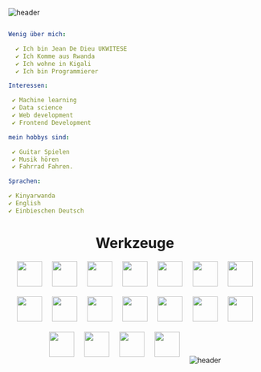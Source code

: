![header](https://capsule-render.vercel.app/api?type=waving&color=auto&height=150&section=header&text=Hallo%20Zusammen👋!%20Ich%20bin%20Jean&fontSize=50)


```YAML

Wenig über mich:                                                          

  ✔ Ich bin Jean De Dieu UKWITESE
  ✔ Ich Komme aus Rwanda
  ✔ Ich wohne in Kigali
  ✔ Ich bin Programmierer

Interessen:

 ✔ Machine learning
 ✔ Data science
 ✔ Web development
 ✔ Frontend Development

mein hobbys sind:

 ✔ Guitar Spielen
 ✔ Musik hören
 ✔ Fahrrad Fahren.

Sprachen:

✔ Kinyarwanda
✔ English
✔ Einbieschen Deutsch

```
<h1 style="text-align:center; ">Werkzeuge</h1>

<div style="display:flex; justify-content:center; flex-wrap:wrap; gap:20px;margin-bottom:50px;">
 
<img with="50" height="50" src="https://cdn.jsdelivr.net/gh/devicons/devicon/icons/javascript/javascript-original.svg" />

<img with="50" height="50" src="https://cdn.jsdelivr.net/gh/devicons/devicon/icons/typescript/typescript-original.svg" />

<img with="50" height="50" src="https://cdn.jsdelivr.net/gh/devicons/devicon/icons/nodejs/nodejs-original.svg" />

<img with="50" height="50" src="https://cdn.jsdelivr.net/gh/devicons/devicon/icons/react/react-original-wordmark.svg" />
          
<img with="50" height="50" src="https://cdn.jsdelivr.net/gh/devicons/devicon/icons/nextjs/nextjs-line.svg" />

<img with="50" height="50" src="https://cdn.jsdelivr.net/gh/devicons/devicon/icons/angularjs/angularjs-original.svg" />

<img with="50" height="50" src="https://cdn.jsdelivr.net/gh/devicons/devicon/icons/vuejs/vuejs-original.svg" />

<img with="50" height="50" src="https://cdn.jsdelivr.net/gh/devicons/devicon/icons/threejs/threejs-original-wordmark.svg" />
                
<img with="50" height="50" src="https://cdn.jsdelivr.net/gh/devicons/devicon/icons/python/python-original-wordmark.svg" />

<img with="50" height="50" src="https://cdn.jsdelivr.net/gh/devicons/devicon/icons/c/c-original.svg" />

<img with="50" height="50" src="https://cdn.jsdelivr.net/gh/devicons/devicon/icons/cplusplus/cplusplus-original.svg" />

<img with="50" height="50" src="https://cdn.jsdelivr.net/gh/devicons/devicon/icons/git/git-original.svg" />

<img with="50" height="50" src="https://cdn.jsdelivr.net/gh/devicons/devicon/icons/github/github-original.svg" />
   
<img with="50" height="50" src="https://cdn.jsdelivr.net/gh/devicons/devicon/icons/vscode/vscode-original.svg" />
          
<img with="50" height="50" src="https://cdn.jsdelivr.net/gh/devicons/devicon/icons/amazonwebservices/amazonwebservices-original.svg" />
              
<img with="50" height="50" src="https://cdn.jsdelivr.net/gh/devicons/devicon/icons/firebase/firebase-plain.svg" />
          
<img with="50" height="50" src="https://cdn.jsdelivr.net/gh/devicons/devicon/icons/mongodb/mongodb-original-wordmark.svg" />

<img with="50" height="50" src="https://cdn.jsdelivr.net/gh/devicons/devicon/icons/postgresql/postgresql-plain-wordmark.svg" />
                        
 <div>
<br/>
<br/>
   
 ![header](https://capsule-render.vercel.app/api?type=waving&color=auto&height=150&section=header&text=das%20ist%20alles💻!&fontSize=50)

          
          
